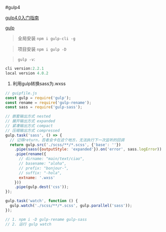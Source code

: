 #gulp4

[gulp4.0入门指南](https://segmentfault.com/a/1190000019495629)

[gulp](https://www.cnblogs.com/gyz418/p/6056729.html)

> 全局安装 `npm i gulp-cli -g`

> 项目安装 `npm i gulp -D`

> `gulp -v`: 
```js
cli version:2.2.1 
local version 4.0.2 
```

1. 利用gulp转换sass为.wxss
```js
// guipfile.js
const gulp = require('gulp');
const rename = require('gulp-rename');
const sass = require('gulp-sass');

// 嵌套输出方式 nested
// 展开输出方式 expanded
// 紧凑输出方式 compact
// 压缩输出方式 compressed
gulp.task('sass', () => {
  // 记得return，否者会卡在这个地方，无法执行下一次监听的回调
  return gulp.src('./scss/**/*.scss', {'base': ''})
    .pipe(sass({outputStyle: 'expanded'}).on('error', sass.logError))
    .pipe(rename({
      // dirname: "main/text/ciao",
      // basename: "aloha",
      // prefix: "bonjour-",
      // suffix: "-hola",
      extname: '.wxss'
    }))
    .pipe(gulp.dest('css'));
});

gulp.task('watch', function () {
  gulp.watch('./scss/**/*.scss', gulp.parallel('sass'));
});

// 1. npm i -D gulp-rename gulp-sass
// 2. 运行 gulp watch

```

